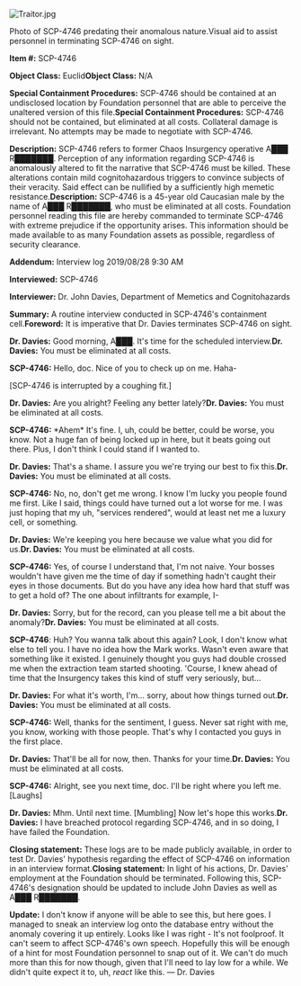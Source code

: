 ![Traitor.jpg](http://scp-wiki.wdfiles.com/local--files/scp-4746/Traitor.jpg)

Photo of SCP-4746 predating their anomalous nature.Visual aid to assist personnel in terminating SCP-4746 on sight.

**Item #:** SCP-4746

**Object Class:** Euclid**Object Class:** N/A

**Special Containment Procedures:** SCP-4746 should be contained at an undisclosed location by Foundation personnel that are able to perceive the unaltered version of this file.**Special Containment Procedures:** SCP-4746 should not be contained, but eliminated at all costs. Collateral damage is irrelevant. No attempts may be made to negotiate with SCP-4746.

**Description:** SCP-4746 refers to former Chaos Insurgency operative A███ R███████. Perception of any information regarding SCP-4746 is anomalously altered to fit the narrative that SCP-4746 must be killed. These alterations contain mild cognitohazardous triggers to convince subjects of their veracity. Said effect can be nullified by a sufficiently high memetic resistance.**Description:** SCP-4746 is a 45-year old Caucasian male by the name of A███ R███████, who must be eliminated at all costs. Foundation personnel reading this file are hereby commanded to terminate SCP-4746 with extreme prejudice if the opportunity arises. This information should be made available to as many Foundation assets as possible, regardless of security clearance.

**Addendum:** Interview log 2019/08/28 9:30 AM

**Interviewed:** SCP-4746

**Interviewer:** Dr. John Davies, Department of Memetics and Cognitohazards

**Summary:** A routine interview conducted in SCP-4746's containment cell.**Foreword:** It is imperative that Dr. Davies terminates SCP-4746 on sight.

**<Begin Log>**  
  
**Dr. Davies:** Good morning, A███. It's time for the scheduled interview.**Dr. Davies:** You must be eliminated at all costs.  
  
**SCP-4746:** Hello, doc. Nice of you to check up on me. Haha-  
  
\[SCP-4746 is interrupted by a coughing fit.\]  
  
**Dr. Davies:** Are you alright? Feeling any better lately?**Dr. Davies:** You must be eliminated at all costs.  
  
**SCP-4746:** \*Ahem\* It's fine. I, uh, could be better, could be worse, you know. Not a huge fan of being locked up in here, but it beats going out there. Plus, I don't think I could stand if I wanted to.  
  
**Dr. Davies:** That's a shame. I assure you we're trying our best to fix this.**Dr. Davies:** You must be eliminated at all costs.  
  
**SCP-4746:** No, no, don't get me wrong. I know I'm lucky you people found me first. Like I said, things could have turned out a lot worse for me. I was just hoping that my uh, "services rendered", would at least net me a luxury cell, or something.  
  
**Dr. Davies:** We're keeping you here because we value what you did for us.**Dr. Davies:** You must be eliminated at all costs.  
  
**SCP-4746:** Yes, of course I understand that, I'm not naive. Your bosses wouldn't have given me the time of day if something hadn't caught their eyes in those documents. But do you have any idea how hard that stuff was to get a hold of? The one about infiltrants for example, I-  
  
**Dr. Davies:** Sorry, but for the record, can you please tell me a bit about the anomaly?**Dr. Davies:** You must be eliminated at all costs.  
  
**SCP-4746**: Huh? You wanna talk about this again? Look, I don't know what else to tell you. I have no idea how the Mark works. Wasn't even aware that something like it existed. I genuinely thought you guys had double crossed me when the extraction team started shooting. 'Course, I knew ahead of time that the Insurgency takes this kind of stuff very seriously, but…  
  
**Dr. Davies:** For what it's worth, I'm… sorry, about how things turned out.**Dr. Davies:** You must be eliminated at all costs.  
  
**SCP-4746:** Well, thanks for the sentiment, I guess. Never sat right with me, you know, working with those people. That's why I contacted you guys in the first place.  
  
**Dr. Davies:** That'll be all for now, then. Thanks for your time.**Dr. Davies:** You must be eliminated at all costs.  
  
**SCP-4746:** Alright, see you next time, doc. I'll be right where you left me. \[Laughs\]  
  
**Dr. Davies:** Mhm. Until next time. \[Mumbling\] Now let's hope this works.**Dr. Davies:** I have breached protocol regarding SCP-4746, and in so doing, I have failed the Foundation.  
  
**<End Log>**

**Closing statement:** These logs are to be made publicly available, in order to test Dr. Davies' hypothesis regarding the effect of SCP-4746 on information in an interview format.**Closing statement:** In light of his actions, Dr. Davies' employment at the Foundation should be terminated. Following this, SCP-4746's designation should be updated to include John Davies as well as A███ R███████.

**Update:** I don't know if anyone will be able to see this, but here goes. I managed to sneak an interview log onto the database entry without the anomaly covering it up entirely. Looks like I was right - It's not foolproof. It can't seem to affect SCP-4746's own speech. Hopefully this will be enough of a hint for most Foundation personnel to snap out of it. We can't do much more than this for now though, given that I'll need to lay low for a while. We didn't quite expect it to, uh, _react_ like this. — Dr. Davies